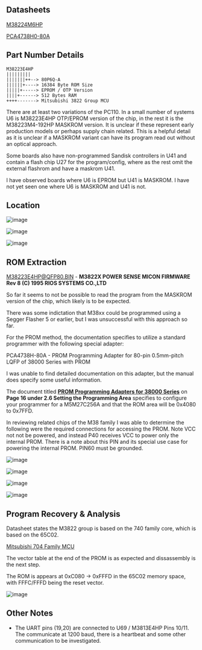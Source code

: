 
## Datasheets ##
[M38224M6HP](M3822.pdf)

[PCA4738H0-80A](PCA4738H.pdf)

## Part Number Details ##
```
M38223E4HP
|||||||||
|||||||++--> 80P6Q-A
||||||+----> 16384 Byte ROM Size 
|||||+-----> EPROM / OTP Version
||||+------> 512 Bytes RAM
++++-------> Mitsubishi 3822 Group MCU
```
There are at least two variations of the PC110.    In a small number of systems U6 is M38223E4HP OTP/EPROM version of the chip,  in the rest it is the M38223M4-192HP MASKROM version.  It is unclear if these represent early production models or perhaps supply chain related.    This is a helpful detail as it is unclear if a MASKROM variant can have its program read out without an optical approach.

Some boards also have non-programmed Sandisk controllers in U41 and contain a flash chip U27 for the program/config, where as the rest omit the external flashrom and have a maskrom U41.

I have observed boards where U6 is EPROM but U41 is MASKROM.  I have not yet seen one where U6 is MASKROM and U41 is not.  

## Location ##

![image](https://github.com/user-attachments/assets/a2e46dda-e8bc-42d8-bcc8-e8081ce7fbb1)

![image](https://github.com/user-attachments/assets/63b54d00-19b9-41cf-ab7a-5a5157431210)

![image](https://github.com/user-attachments/assets/ee8c9987-725a-453d-a366-4c2538670507)

## ROM Extraction ##

[M38223E4HP@QFP80.BIN](/Flash/M38223E4HP/M38223E4HP@QFP80.BIN) - **M3822X POWER SENSE MICON FIRMWARE Rev 8 (C) 1995 RIOS SYSTEMS CO.,LTD**

So far it seems to not be possible to  read the program from the MASKROM version of the chip,  which likely is to be expected.

There was some indictation that M38xx could be  programmed using a Segger Flasher 5 or earlier,  but I was unsuccessful with this approach so far.

For the PROM method, the documentation specifies to utilize a standard programmer with the following special adapter:

PCA4738H-80A - PROM Programming Adapter for 80-pin 0.5mm-pitch LQFP of 38000 Series with PROM

I was unable to find detailed documentation on this adapter,  but the manual does specify some useful information.

The document titled [**PROM Programming Adapters for 38000 Series**](PCA4738H.pdf) on **Page 16 under 2.6 Setting the Programming Area** specifies to configure your programmer for a M5M27C256A and that the ROM area will be 0x4080 to 0x7FFD.

In reviewing related chips of the M38 family I was able to determine the following were the required connections for accessing the PROM.   Note VCC not not be powered, and instead P40 receives VCC to power only the internal PROM.  There is a note about this PIN and its special use case for powering the internal PROM.   PIN60 must be grounded.   

![image](https://github.com/user-attachments/assets/8579a198-b227-40f8-a572-06c0f398118c)

![image](https://github.com/user-attachments/assets/6970e252-dd4f-4683-bb03-ae091cd09395)

![image](https://github.com/user-attachments/assets/3129b726-b946-48d5-81b0-c5377505cb77)

![image](https://github.com/user-attachments/assets/38b46af4-bfe2-436d-9f8f-eba12970e8a5)




## Program Recovery & Analysis

Datasheet states the M3822 group is based on the 740 family core,  which is based on the 65C02.

[Mitsubishi 704 Family MCU](https://en.wikipedia.org/wiki/Mitsubishi_740)

The vector table at the end of the PROM is as expected and dissassembly is the next step.

The ROM is appears at 0xC080 -> 0xFFFD  in the 65C02 memory space, with FFFC/FFFD being the reset vector.

![image](https://github.com/user-attachments/assets/961d2ac0-5853-4dcf-a048-27df407ffb32)



## Other Notes ##

* The UART pins (19,20)  are connected to U69 /  M3813E4HP   Pins 10/11.  The communicate at 1200 baud, there is a heartbeat and some other communication to be investigated.
